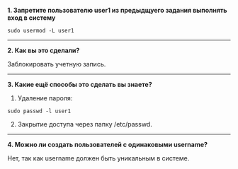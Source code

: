 **1. Запретите пользователю user1 из предыдщуего задания выполнять вход в систему**

```bush
sudo usermod -L user1
```

---

**2. Как вы это сделали?**

Заблокировать учетную запись.

---

**3. Какие ещё способы это сделать вы знаете?**

1. Удаление пароля:

```bush
sudo passwd -l user1
```

2. Закрытие доступа через папку /etc/passwd.

---

**4. Можно ли создать пользователей с одинаковыми username?**

Нет, так как username должен быть уникальным в системе.
